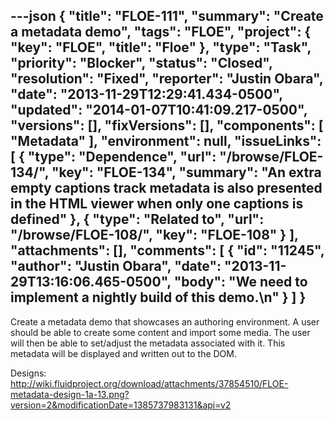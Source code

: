 ---json
{
  "title": "FLOE-111",
  "summary": "Create a metadata demo",
  "tags": "FLOE",
  "project": {
    "key": "FLOE",
    "title": "Floe"
  },
  "type": "Task",
  "priority": "Blocker",
  "status": "Closed",
  "resolution": "Fixed",
  "reporter": "Justin Obara",
  "date": "2013-11-29T12:29:41.434-0500",
  "updated": "2014-01-07T10:41:09.217-0500",
  "versions": [],
  "fixVersions": [],
  "components": [
    "Metadata"
  ],
  "environment": null,
  "issueLinks": [
    {
      "type": "Dependence",
      "url": "/browse/FLOE-134/",
      "key": "FLOE-134",
      "summary": "An extra empty captions track metadata is also presented in the HTML viewer when only one captions is defined"
    },
    {
      "type": "Related to",
      "url": "/browse/FLOE-108/",
      "key": "FLOE-108"
    }
  ],
  "attachments": [],
  "comments": [
    {
      "id": "11245",
      "author": "Justin Obara",
      "date": "2013-11-29T13:16:06.465-0500",
      "body": "We need to implement a nightly build of this demo.\n"
    }
  ]
}
---
Create a metadata demo that showcases an authoring environment. A user should be able to create some content and import some media. The user will then be able to set/adjust the metadata associated with it. This metadata will be displayed and written out to the DOM.

Designs: <http://wiki.fluidproject.org/download/attachments/37854510/FLOE-metadata-design-1a-13.png?version=2&modificationDate=1385737983131&api=v2>

        